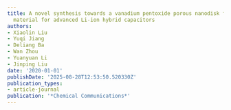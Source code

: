 ```yaml
---
title: A novel synthesis towards a vanadium pentoxide porous nanodisk film as a cathode
  material for advanced Li-ion hybrid capacitors
authors:
- Xiaolin Liu
- Yuqi Jiang
- Deliang Ba
- Wan Zhou
- Yuanyuan Li
- Jinping Liu
date: '2020-01-01'
publishDate: '2025-08-28T12:53:50.520330Z'
publication_types:
- article-journal
publication: '*Chemical Communications*'
---
```

